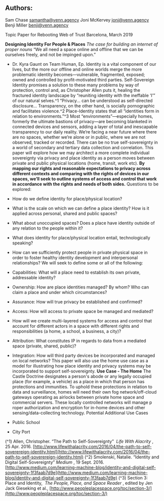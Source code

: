 ## Authors:
Sam Chase samantha@venn.agency
Joni McKervey joni@venn.agency
Benji Miller benji@venn.agency

Topic Paper for Rebooting Web of Trust
Barcelona, March 2019

**Designing Identity For People & Places**
_The case for building an internet of proper nouns_
“We all need a space online and offline that we can be ourselves freely, and not be
impinged upon.”

- Dr. Kyra Gaunt on Team Human, Ep.
Identity is a vital component of our lives, but the more our offline and online worlds merge the
more problematic identity becomes—vulnerable, fragmented, exposed; owned and controlled by
profit-motivated third parties. Self-Sovereign Identity promises a solution to these many
problems by way of protection, control and, as Christopher Allen puts it, healing the fractured
identity landscape by “reuniting identity with the ineffable ‘I’” of our natural selves.^1
“Privacy... can be understood as self-directed disclosure... Transparency, on the other
hand, is socially pornographic and facilitates violence.^2
Place-Identity states that all “​identities form in relation to environments.”^3 Most
“environments”—especially homes, formerly the ultimate bastions of privacy—are becoming
blanketed in connected devices and sensors, adding a layer of total and inescapable
transparency to our daily reality. We’re facing a near future where there are no spaces, whether
we’re alone or in public, where we are not observed, tracked or recorded. There can be no true
self-sovereignty in a world of secondary and tertiary data collection and correlation.
This paper will explore how we may architect a more complete individual sovereignty via privacy
and place identity as a person moves between private and public physical locations (home,
transit, work etc). ​ **By mapping our rights and reasonable expectations to privacy across**
**different contexts and comparing with the rights of devices in our spaces, we’ll seek to
outline systems of access and control that work in accordance with the rights and needs
of both sides.**
Questions to be explored:

- How do we define identity for place/physical location?
- What is the scale on which we can define a place identity? How is it applied across
    personal, shared and public spaces?
- What about unoccupied spaces? Does a place have identity outside of any relation to
    the people within it?
- What does identity for place/physical location entail, technologically speaking?
- How can we sufficiently protect people in private physical space in order to foster healthy
    identity development and interpersonal relationships?
We will seek to define some or all of the following:
- Capabilities: What will a place need to establish its own private, addressable identity?
- Ownership: ​How are place identities managed? By whom? Who can claim a place and
under which circumstances?
- Assurance: How will true privacy be established and confirmed?
- Access: How will access to private space be managed and mediated?
- How will we create multi-layered systems for access and control that account for
different actors in a space with different rights and responsibilities (a home, a
school, a business, a city)?
- Attribution: What constitutes IP in regards to data from a mediated space (private,
shared, public)?
- Integration: How will third party devices be incorporated and managed on local
networks?
This paper will also use the home use case as a model for illustrating how place identity and
privacy systems may be incorporated to support self-sovereignty.
**Use Case - The Home**
The Castle Doctrine ​designates a person's abode or any legally occupied place (for example, a
vehicle) as a place in which that person has protections and immunities. To uphold these protections
in relation to data and surveillance, homes will need their own ​fog network/off-cloud gateways
operating as airlocks between private home space and commercial servers​. These locally
controlled networks will manage p​roper authorization and encryption for in-home devices and
other sensing/data-collecting technology.
Potential Additional Use Cases
- Public School
- City Port


(^1) Allen, Christopher. “The Path to Self-Sovereignty” ​ _Life With Alacrity_ ​, 25 Apr. 2016.
[http://www.lifewithalacrity.com/2016/04/the-path-to-self-soverereign-identity.html](http://www.lifewithalacrity.com/2016/04/the-path-to-self-soverereign-identity.html)
(^2) Smolenski, Natalie. “Identity and Digital Self-Sovereignty” ​ _Medium_ ​, 19 Sept. 2016.
[http://www.medium.com/learning-machine-blog/identity-and-digital-self-sovereignty-1f3faab7d9e](http://www.medium.com/learning-machine-blog/identity-and-digital-self-sovereignty-1f3faab7d9e)
(^3) Section 3: Place and Identity, ​ _The People, Place, and Space Reader_ ​, edited by Jen Jack Gieseking et
al., [http://www.peopleplacespace.org/toc/section-3/](http://www.peopleplacespace.org/toc/section-3/)


